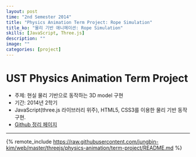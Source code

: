 ```yaml
---
layout: post
time: "2nd Semester 2014"
title: "Physics Animation Term Project: Rope Simulation"
title_ko: "물리 기반 애니메이션: Rope Simulation"
skills: [JavaScript, Three.js]
description: ""
image: ""
categories: [project]
---
```


# UST Physics Animation Term Project
- 주제: 현실 물리 기반으로 동작하는 3D model 구현
- 기간: 2014년 2학기
- JavaScript(three.js 라이브러리 위주), HTML5, CSS3를 이용한 물리 기반 동작 구현.
- [Github 정리 페이지](https://github.com/jungbin-kim/web/tree/master/threejs/physics-animation/term-project)

***
 
{% remote_include https://raw.githubusercontent.com/jungbin-kim/web/master/threejs/physics-animation/term-project/README.md %}
